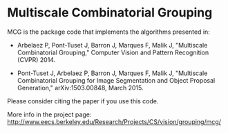 Multiscale Combinatorial Grouping
===
MCG is the package code that implements the algorithms presented in:
 - Arbelaez P, Pont-Tuset J, Barron J, Marques F, Malik J,
 "Multiscale Combinatorial Grouping,"
 Computer Vision and Pattern Recognition (CVPR) 2014.

 - Pont-Tuset J, Arbelaez P, Barron J, Marques F, Malik J,
 "Multiscale Combinatorial Grouping for Image Segmentation and Object Proposal Generation,"
 arXiv:1503.00848, March 2015.


Please consider citing the paper if you use this code.

More info in the project page:
http://www.eecs.berkeley.edu/Research/Projects/CS/vision/grouping/mcg/


